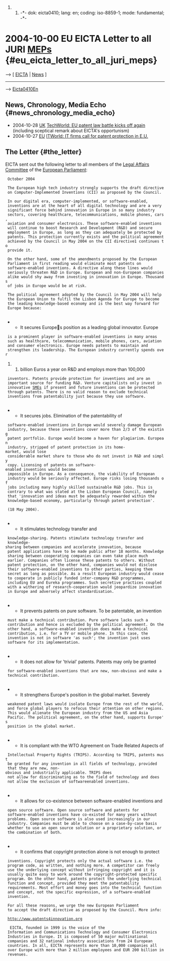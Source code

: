 1.  1.  -\*- dok: eicta0410; lang: en; coding: iso-8859-1; mode:
        fundamental; -\*-

# 2004-10-00 EU EICTA Letter to all JURI [MEPs](MEPs "wikilink") {#eu_eicta_letter_to_all_juri_meps}

\--\> \[ [ EICTA](SwpateictaEn "wikilink") \| [
News](SwpatcninoEn "wikilink") \]

------------------------------------------------------------------------

\--\> [Eicta0410En](Eicta0410En "wikilink")

## News, Chronology, Media Echo {#news_chronology_media_echo}

-   2004-10-28 [ UK](SwpatukEn "wikilink") [TechWorld: EU patent law
    battle kicks off
    again](http://www.techworld.com/applications/news/index.cfm?NewsID=2502 "wikilink")
    (including sceptical remark about EICTA\'s opportunism)
-   2004-10-27 [ EU](SwpateuEn "wikilink") [ITWorld: IT firms call for
    patent protection in
    E.U.](http://www.itworld.com/Man/2687/041027eupatent/ "wikilink")

## The Letter {#the_letter}

EICTA sent out the following letter to all members of the [ Legal
Affairs Committee](EuroparlJuriEn "wikilink") of the [ European
Parliament](SwpateuroparlEn "wikilink"):

` October 2004`\
` `\
` The European high tech industry strongly supports the draft directive`\
` on Computer-Implemented Inventions (CII) as proposed by the Council.`\
` `\
` In our digital era, computer-implemented, or software-enabled,`\
` inventions are at the heart of all digital technology and are a very`\
` significant force behind innovation in Europe in so many industry`\
` sectors, covering healthcare, telecommunications, mobile phones, cars,`\
` aviation and consumer electronics. These software-enabled inventions`\
` will continue to boost Research and Development (R&D) and secure`\
` employment in Europe, as long as they can adequately be protected by`\
` patents. This protection currently exists and the political agreement`\
` achieved by the Council in May 2004 on the CII directive1 continues to`\
` provide it.`\
` `\
` On the other hand, some of the amendments proposed by the European`\
` Parliament in first reading would eliminate most patents on`\
` software-enabled inventions. A directive along these lines would`\
` seriously threaten R&D in Europe. European and non-European companies`\
` alike would shy away from investing in innovation in Europe. Thousands`\
` of jobs in Europe would be at risk.`\
` `\
` The political agreement adopted by the Council in May 2004 will help`\
` the European Union to fulfil the Lisbon Agenda for Europe to become`\
` the leading knowledge-based economy and is the best way forward for`\
` Europe because:`\
` `

-   -   It secures Europes position as a leading global innovator.
        Europe

` is a prominent player in software-enabled inventions in many areas`\
` such as healthcare, telecommunication, mobile phones, cars, aviation`\
` and consumer electronics. Europe needs patents to maintain and`\
` strengthen its leadership. The European industry currently spends over`

1.  1.  billion Euros a year on R&D and employs more than 100,000

` inventors. Patents provide protection for inventions and are an`\
` important source for funding R&D. Venture capitalists only invest in`\
` innovative `[`SMEs`](SMEs "wikilink")` if present and future inventions can be protected`\
` through patents. There is no valid reason to exclude technical`\
` inventions from patentability just because they use software.`\
` `

-   -   It secures jobs. Elimination of the patentability of

` software-enabled inventions in Europe would severely damage European`\
` industry, because these inventions cover more than 2/3 of the existing`\
` patent portfolio. Europe would become a haven for plagiarism. European`\
` industry, stripped of patent protection in its home-market, would lose`\
` considerable market share to those who do not invest in R&D and simply`\
` copy. Licensing of patents on software-enabled inventions would become`\
` impossible in Europe. As a consequence, the viability of European`\
` industry would be seriously affected. Europe risks losing thousands of`\
` jobs including many highly skilled sustainable R&D jobs. This is`\
` contrary to what was stated at the Lisbon European Council, namely`\
` that 'innovation and ideas must be adequately rewarded within the`\
` knowledge-based economy, particularly through patent protection'.`\
` `\
` (18 May 2004).`\
` `

-   -   It stimulates technology transfer and

` knowledge-sharing. Patents stimulate technology transfer and`\
` knowledge-sharing between companies and accelerate innovation, because`\
` patent applications have to be made public after 18 months. Knowledge`\
` sharing between cooperating companies can even take place much`\
` earlier. Companies often license these patents to others. Without`\
` patent protection, on the other hand, companies would not disclose`\
` their software-enabled inventions to other parties, keeping them`\
` secret as long as possible. As a result European industry would cease`\
` to cooperate in publicly funded inter-company R&D programmes,`\
` including EU and Eureka programmes. Such secretive practices coupled`\
` with a withering of research-cooperation would jeopardize innovation`\
` in Europe and adversely affect standardisation.`\
` `

-   -   It prevents patents on pure software. To be patentable, an
        invention

` must make a technical contribution. Pure software lacks such a`\
` contribution and hence is excluded by the political agreement. On the`\
` other hand, a software-enabled invention does make a technical`\
` contribution, i.e. for a TV or mobile phone. In this case, the`\
` invention is not in software 'as such'; the invention just uses`\
` software for its implementation.`\
` `

-   -   It does not allow for \'trivial\' patents. Patents may only be
        granted

` for software-enabled inventions that are new, non-obvious and make a`\
` technical contribution.`\
` `

-   -   It strengthens Europe\'s position in the global market. Severely

` weakened patent laws would isolate Europe from the rest of the world,`\
` and force global players to refocus their attention on other regions.`\
` This would alienate the European industry from the US and Asia`\
` Pacific. The political agreement, on the other hand, supports Europe's`\
` position in the global market.`\
` `

-   -   It is compliant with the WTO Agreement on Trade Related Aspects
        of

` Intellectual Property Rights (TRIPS). According to TRIPS, patents must`\
` be granted for any invention in all fields of technology, provided`\
` that they are new, non-obvious and industrially applicable. TRIPS does`\
` not allow for discriminating as to the field of technology and does`\
` not allow the exclusion of softwareenabled inventions.`\
` `

-   -   It allows for co-existence between software-enabled inventions
        and

` open source software. Open source software and patents for`\
` software-enabled inventions have co-existed for many years without`\
` problems. Open source software is also used increasingly in our`\
` industry. Companies must be able to choose on a case-by-case basis`\
` whether to use an open source solution or a proprietary solution, or`\
` the combination of both.`\
` `

-   -   It confirms that copyright protection alone is not enough to
        protect

` inventions. Copyright protects only the actual software i.e. the`\
` program code, as written, and nothing more. A competitor can freely`\
` use the underlying concept without infringing copyright and it is`\
` usually quite easy to work around the copyright-protected specific`\
` program. On the other hand, patents protect the underlying technical`\
` function and concept, provided they meet the patentability`\
` requirements. Most effort and money goes into the technical function`\
` and concept, not the specific expression, of a software-enabled`\
` invention. `

` For all these reasons, we urge the new European Parliament`\
` to accept the draft directive as proposed by the Council. More info:`

` `[`http://www.patents4innovation.org`](http://www.patents4innovation.org)` `

`  EICTA, founded in 1999 is the voice of the`\
` Information and Communications Technology and Consumer Electronics`\
` Industries in Europe. It is composed of 50 major multinational`\
` companies and 32 national industry associations from 24 European`\
` countries. In all, EICTA represents more than 10,000 companies all`\
` over Europe with more than 2 million employees and EUR 200 billion in`\
` revenues.`
